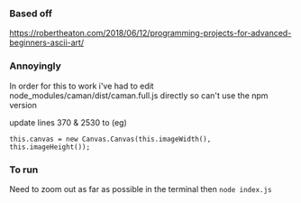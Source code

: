 
### Based off

https://robertheaton.com/2018/06/12/programming-projects-for-advanced-beginners-ascii-art/

### Annoyingly

In order for this to work i've had to edit node_modules/caman/dist/caman.full.js directly so can't use the npm version

update lines 370 & 2530 to (eg)

`this.canvas = new Canvas.Canvas(this.imageWidth(), this.imageHeight());`

### To run

Need to zoom out as far as possible in the terminal then `node index.js`
